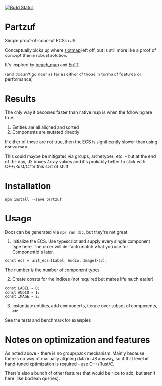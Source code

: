 [![Build Status](https://travis-ci.org/dakom/partzuf.svg?branch=master)](https://travis-ci.org/dakom/partzuf)

# Partzuf 

Simple proof-of-concept ECS in JS

Conceptually picks up where [slotmap](https://github.com/dakom/slotmap) left off, but is still more like a proof of concept than a robust solution.

It's inspired by [beach_map](https://github.com/leudz/beach_map) and [EnTT](https://github.com/skypjack/entt)

(and doesn't go near as far as either of those in terms of features or performance)

# Results

The only way it becomes faster than native map is when the following are true:
1. Entities are all aligned and sorted
2. Components are mutated directly

If either of these are not true, then the ECS is significantly slower than using native map.

This could maybe be mitigated via groups, archetypes, etc. - but at the end of the day, JS boxes Array values and it's probably better to stick with C++/Rust/C for this sort of stuff

# Installation

`npm install --save partzuf`

# Usage

Docs can be generated via `npm run doc`, but they're not great.

1. Initialize the ECS. Use typescript and supply every single component type here. The order will de-facto match what you use for ComponentId's later.

```
const ecs = init_ecs<[Label, Audio, Image]>(3);
```

The number is the number of component types

2. Create consts for the indices (not required but makes life much easier)

```
const LABEL = 0;
const AUDIO = 1;
const IMAGE = 2;
```

3. Instantiate entities, add components, iterate over subset of components, etc.

See the tests and benchmark for examples 

# Notes on optimization and features

As noted above - there is no group/pack mechanism. Mainly because there's no way of manually aligning data in JS anyway, so if that level of hand-tuned optimization is required - use C++/Rust/C.

There's also a bunch of other features that would be nice to add, but aren't here (like boolean queries).
